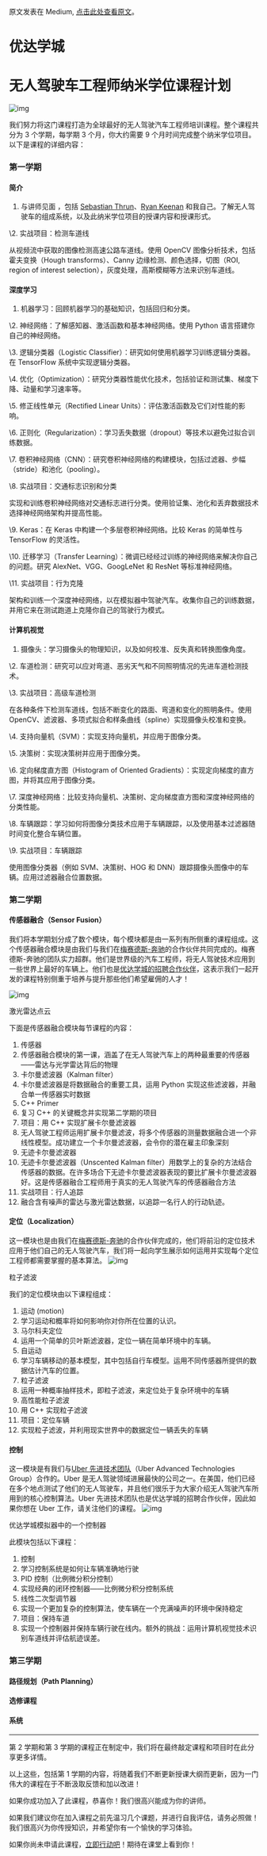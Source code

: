 原文发表在 Medium, [点击此处查看原文](https://www.google.com/url?q=https://medium.com/self-driving-cars/term-1-in-depth-on-udacitys-self-driving-car-curriculum-ffcf46af0c08%23.kmdgomrst&sa=D&ust=1496759616392000&usg=AFQjCNEapy4PPXoGHhyKHw_V98x08_2imw)。



# 优达学城

# 无人驾驶车工程师纳米学位课程计划

![img](images/image1.jpg)

我们努力将这门课程打造为全球最好的无人驾驶汽车工程师培训课程。整个课程共分为 3 个学期，每学期 3 个月，你大约需要 9 个月时间完成整个纳米学位项目。以下是课程的详细内容：

### 第一学期

#### 简介

1. 与讲师见面 ，包括  [Sebastian Thrun](https://www.google.com/url?q=https://en.wikipedia.org/wiki/Sebastian_Thrun&sa=D&ust=1496759616400000&usg=AFQjCNGKzJAuBq0VBo3MFHepE228IyUZFQ)、[Ryan Keenan](https://www.google.com/url?q=https://www.linkedin.com/in/ryan-keenan-980759a6&sa=D&ust=1496759616401000&usg=AFQjCNEzUp7xcA529tblr_n3TXrz_u19dA) 和我自己。了解无人驾驶车的组成系统，以及此纳米学位项目的授课内容和授课形式。

\2. 实战项目：检测车道线

从视频流中获取的图像检测高速公路车道线。使用 OpenCV 图像分析技术，包括霍夫变换（Hough transforms）、Canny 边缘检测、颜色选择，切图（ROI, region of interest selection），灰度处理，高斯模糊等方法来识别车道线。

#### 深度学习

1. 机器学习：回顾机器学习的基础知识，包括回归和分类。

\2. 神经网络：了解感知器、激活函数和基本神经网络。使用 Python 语言搭建你自己的神经网络。

\3. 逻辑分类器（Logistic Classifier）：研究如何使用机器学习训练逻辑分类器。在 TensorFlow 系统中实现逻辑分类器。

\4. 优化（Optimization）：研究分类器性能优化技术，包括验证和测试集、梯度下降、动量和学习速率等。

\5. 修正线性单元（Rectified Linear Units）：评估激活函数及它们对性能的影响。

\6. 正则化（Regularization）：学习丢失数据（dropout）等技术以避免过拟合训练数据。

\7. 卷积神经网络（CNN）：研究卷积神经网络的构建模块，包括过滤器、步幅（stride）和池化（pooling）。

\8. 实战项目：交通标志识别和分类

实现和训练卷积神经网络对交通标志进行分类。使用验证集、池化和丢弃数据技术选择神经网络架构并提高性能。

\9. Keras：在 Keras 中构建一个多层卷积神经网络。比较 Keras 的简单性与 TensorFlow 的灵活性。

\10. 迁移学习（Transfer Learning）：微调已经经过训练的神经网络来解决你自己的问题。研究 AlexNet、VGG、GoogLeNet 和 ResNet 等标准神经网络。

\11. 实战项目：行为克隆

架构和训练一个深度神经网络，以在模拟器中驾驶汽车。收集你自己的训练数据，并用它来在测试跑道上克隆你自己的驾驶行为模式。

#### 计算机视觉

1. 摄像头：学习摄像头的物理知识，以及如何校准、反失真和转换图像角度。

\2. 车道检测：研究可以应对弯道、恶劣天气和不同照明情况的先进车道检测技术。

\3. 实战项目：高级车道检测

在各种条件下检测车道线，包括不断变化的路面、弯道和变化的照明条件。使用 OpenCV、滤波器、多项式拟合和样条曲线（spline）实现摄像头校准和变换。

\4. 支持向量机（SVM）：实现支持向量机，并应用于图像分类。

\5. 决策树：实现决策树并应用于图像分类。

\6. 定向梯度直方图（Histogram of Oriented Gradients）：实现定向梯度的直方图，并将其应用于图像分类。

\7. 深度神经网络：比较支持向量机、决策树、定向梯度直方图和深度神经网络的分类性能。

\8. 车辆跟踪：学习如何将图像分类技术应用于车辆跟踪，以及使用基本过滤器随时间变化整合车辆位置。

\9. 实战项目：车辆跟踪

使用图像分类器（例如 SVM、决策树、HOG 和 DNN）跟踪摄像头图像中的车辆。应用过滤器融合位置数据。

### 第二学期

#### 传感器融合（Sensor Fusion）

我们将本学期划分成了数个模块，每个模块都是由一系列有所侧重的课程组成。这个传感器融合模块是由我们与我们在[梅赛德斯-奔驰](https://www.google.com/url?q=http://mbrdna.com/&sa=D&ust=1496759616420000&usg=AFQjCNFmxyOjy8Qb8Ng4NGJfTCDJOmOqPw)的合作伙伴共同完成的。梅赛德斯-奔驰的团队实力超群。他们是世界级的汽车工程师，将无人驾驶技术应用到一些世界上最好的车辆上。他们也是[优达学城的招聘合作伙伴](http://blog.udacity.com/2016/10/new-hiring-partners-self-driving-car-engineer-nanodegree.html)，这表示我们一起开发的课程特别侧重于培养与提升那些他们希望雇佣的人才！

![img](images/image4.png)

激光雷达点云

下面是传感器融合模块每节课程的内容：

1. 传感器
2. 传感器融合模块的第一课，涵盖了在无人驾驶汽车上的两种最重要的传感器——雷达与光学雷达背后的物理
3. 卡尔曼滤波器（Kalman filter）
4. 卡尔曼滤波器是将数据融合的重要工具，运用 Python 实现这些滤波器，并融合单一传感器实时数据
5. C++ Primer
6. 复习 C++ 的关键概念并实现第二学期的项目
7. 项目：用 C++ 实现扩展卡尔曼滤波器
8. 无人驾驶工程师运用扩展卡尔曼滤波，将多个传感器的测量数据融合进一个非线性模型。成功建立一个卡尔曼滤波器，会令你的潜在雇主印象深刻
9. 无迹卡尔曼滤波器
10. 无迹卡尔曼滤波器（Unscented Kalman filter）用数学上的复杂的方法结合传感器的数据。在许多场合下无迹卡尔曼滤波器表现的要比扩展卡尔曼滤波器好。这是传感器融合工程师用于真实的无人驾驶汽车的传感器融合方法
11. 实战项目：行人追踪
12. 融合含有噪声的雷达与激光雷达数据，以追踪一名行人的行动轨迹。


#### 定位（Localization）

这一模块也是由我们在[梅赛德斯-奔驰](https://www.google.com/url?q=http://mbrdna.com/&sa=D&ust=1496759616433000&usg=AFQjCNHQPv_rovoQrvzCjQrpO0vFYILlow)的合作伙伴完成的，他们将前沿的定位技术应用于他们自己的无人驾驶汽车，我们将一起向学生展示如何运用并实现每个定位工程师都需要掌握的基本算法。
![img](images/image5.png)

粒子滤波

我们的定位模块由以下课程组成：
1.  运动 (motion)
2.  学习运动和概率将如何影响你对你所在位置的认识。
3.  马尔科夫定位
4.  运用一个简单的贝叶斯滤波器，定位一辆在简单环境中的车辆。
5.  自运动
6.  学习车辆移动的基本模型，其中包括自行车模型。运用不同传感器所提供的数据估计汽车的位置。
7.  粒子滤波
8.  运用一种概率抽样技术，即粒子滤波，来定位处于复杂环境中的车辆
9.  高性能粒子滤波
10.  用 C++ 实现粒子滤波
11.  项目：定位车辆 
12.  实现粒子滤波，并利用现实世界中的数据定位一辆丢失的车辆

#### 控制

这一模块是有我们与[Uber 先进技术团队](https://www.uber.com/info/atg/&sa=D&ust=1496759616444000&usg=AFQjCNG5Om5tyHeyWNUDDNHvCBLcJ8w28A)（Uber Advanced Technologies Group）合作的。Uber 是无人驾驶领域进展最快的公司之一。在美国，他们已经在多个地点测试了他们的无人驾驶车，并且他们很乐于为大家介绍无人驾驶汽车所用到的核心控制算法。Uber 先进技术团队也是优达学城的招聘合作伙伴，因此如果你想在 Uber 工作，请关注他们的课程。
![img](images/image3.png)

优达学城模拟器中的一个控制器

此模块包括以下课程：

1. 控制
2. 学习控制系统是如何让车辆准确地行驶
3. PID 控制（比例微分积分控制）
4. 实现经典的闭环控制器——比例微分积分控制系统
5. 线性二次型调节器
6. 实现一个更加复杂的控制算法，使车辆在一个充满噪声的环境中保持稳定
7. 项目：保持车道
8. 实现一个控制器并保持车辆行驶在线内。额外的挑战：运用计算机视觉技术识别车道线并评估航迹误差。
### 第三学期

#### 路径规划（Path Planning）

#### 选修课程

#### 系统

------

第 2 学期和第 3 学期的课程正在制定中，我们将在最终敲定课程和项目时在此分享更多详情。

以上这些，包括第 1 学期的内容，将随着我们不断更新授课大纲而更新，因为一门伟大的课程在于不断汲取反馈和加以改进！

如果你成功加入了此课程，恭喜你！我们很高兴能成为你的讲师。

如果我们建议你在加入课程之前先温习几个课题，并进行自我评估，请务必照做！我们很高兴为你传授知识，并希望你有一个愉快的学习体验。

如果你尚未申请此课程，[立即行动吧](https://www.google.com/url?q=https://cn.udacity.com/drive&sa=D&ust=1496759616460000&usg=AFQjCNG0IhTkab6rXZ3sw1AUa6HCQ6SJ7w)！期待在课堂上看到你！